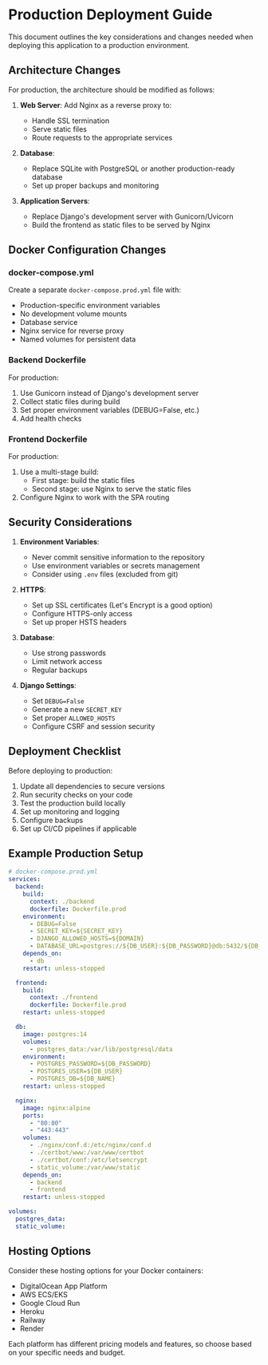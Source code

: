 # Production Deployment Guide

This document outlines the key considerations and changes needed when deploying this application to a production environment.

## Architecture Changes

For production, the architecture should be modified as follows:

1. **Web Server**: Add Nginx as a reverse proxy to:
   - Handle SSL termination
   - Serve static files
   - Route requests to the appropriate services

2. **Database**:
   - Replace SQLite with PostgreSQL or another production-ready database
   - Set up proper backups and monitoring

3. **Application Servers**:
   - Replace Django's development server with Gunicorn/Uvicorn
   - Build the frontend as static files to be served by Nginx

## Docker Configuration Changes

### docker-compose.yml

Create a separate `docker-compose.prod.yml` file with:
- Production-specific environment variables
- No development volume mounts
- Database service
- Nginx service for reverse proxy
- Named volumes for persistent data

### Backend Dockerfile

For production:
1. Use Gunicorn instead of Django's development server
2. Collect static files during build
3. Set proper environment variables (DEBUG=False, etc.)
4. Add health checks

### Frontend Dockerfile

For production:
1. Use a multi-stage build:
   - First stage: build the static files
   - Second stage: use Nginx to serve the static files
2. Configure Nginx to work with the SPA routing

## Security Considerations

1. **Environment Variables**:
   - Never commit sensitive information to the repository
   - Use environment variables or secrets management
   - Consider using `.env` files (excluded from git)

2. **HTTPS**:
   - Set up SSL certificates (Let's Encrypt is a good option)
   - Configure HTTPS-only access
   - Set up proper HSTS headers

3. **Database**:
   - Use strong passwords
   - Limit network access
   - Regular backups

4. **Django Settings**:
   - Set `DEBUG=False`
   - Generate a new `SECRET_KEY`
   - Set proper `ALLOWED_HOSTS`
   - Configure CSRF and session security

## Deployment Checklist

Before deploying to production:

1. Update all dependencies to secure versions
2. Run security checks on your code
3. Test the production build locally
4. Set up monitoring and logging
5. Configure backups
6. Set up CI/CD pipelines if applicable

## Example Production Setup

```yaml
# docker-compose.prod.yml
services:
  backend:
    build:
      context: ./backend
      dockerfile: Dockerfile.prod
    environment:
      - DEBUG=False
      - SECRET_KEY=${SECRET_KEY}
      - DJANGO_ALLOWED_HOSTS=${DOMAIN}
      - DATABASE_URL=postgres://${DB_USER}:${DB_PASSWORD}@db:5432/${DB_NAME}
    depends_on:
      - db
    restart: unless-stopped

  frontend:
    build:
      context: ./frontend
      dockerfile: Dockerfile.prod
    restart: unless-stopped

  db:
    image: postgres:14
    volumes:
      - postgres_data:/var/lib/postgresql/data
    environment:
      - POSTGRES_PASSWORD=${DB_PASSWORD}
      - POSTGRES_USER=${DB_USER}
      - POSTGRES_DB=${DB_NAME}
    restart: unless-stopped

  nginx:
    image: nginx:alpine
    ports:
      - "80:80"
      - "443:443"
    volumes:
      - ./nginx/conf.d:/etc/nginx/conf.d
      - ./certbot/www:/var/www/certbot
      - ./certbot/conf:/etc/letsencrypt
      - static_volume:/var/www/static
    depends_on:
      - backend
      - frontend
    restart: unless-stopped

volumes:
  postgres_data:
  static_volume:
```

## Hosting Options

Consider these hosting options for your Docker containers:
- DigitalOcean App Platform
- AWS ECS/EKS
- Google Cloud Run
- Heroku
- Railway
- Render

Each platform has different pricing models and features, so choose based on your specific needs and budget. 